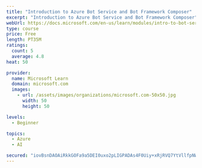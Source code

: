 ```yaml
---
title: "Introduction to Azure Bot Service and Bot Framework Composer"
excerpt: "Introduction to Azure Bot Service and Bot Framework Composer"
webUrl: https://docs.microsoft.com/en-us/learn/modules/intro-to-bot-service-bot-framework-composer/
type: course
price: Free
length: PT35M
ratings:
  count: 5
  average: 4.8
heat: 50

provider:
  name: Microsoft Learn
  domain: microsoft.com
  images:
    - url: /assets/images/organizations/microsoft.com-50x50.jpg
      width: 50
      height: 50

levels:
  - Beginner

topics:
  - Azure
  - AI

secured: "iovBsnDAOAiRkkGOFa9a5DEI0uxo2pLIGPADAs4F0Uiy+xRjRVQ7YtVllfpNWJBQnnoRV3lmnWk0wrN8FZnoiQHjDbj+tZbFQ/eCaDhEqTUeFWP9apsvbFTAnlbaxv3V15VDwmtGkl+raSwh1U1awP521izvdNAbu2hnQqRxWV6FKDgHRkg9M6Bi26Lw0Rhshexw82gCUh+XHvl75zQ1U/AYdzFyzlFNTkLBOm+KAmhyUk71mj/Y+WMgLpEZPHUatLpzn9XRkWWd7iTk41zI+LcZa3Yj1v7zrgMBNyBRkdKDHQUdoMih1ZEEMx2d5ckUSsUoKo3ol3LG3Ub5YIwUKT94ERCYyLOqOCKcGKoN3PJzrA7zc7slUaRWY6XUXQwZoEEEr6H/0EUHiYuTbctWJeuqL8KNgtt2IxYCNdnYIhI=;kga24oo2OERacajqZ6KicA=="
---
```


